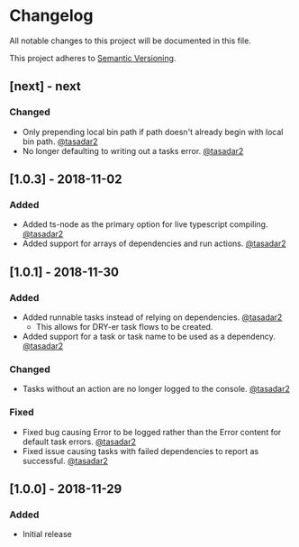 # Changelog
All notable changes to this project will be documented in this file.

This project adheres to [Semantic Versioning](https://semver.org/spec/v2.0.0.html).

## [next] - next
### Changed
- Only prepending local bin path if path doesn't already begin with local bin path. [@tasadar2](https://github.com/tasadar2)
- No longer defaulting to writing out a tasks error. [@tasadar2](https://github.com/tasadar2)

## [1.0.3] - 2018-11-02
### Added
- Added ts-node as the primary option for live typescript compiling. [@tasadar2](https://github.com/tasadar2)
- Added support for arrays of dependencies and run actions. [@tasadar2](https://github.com/tasadar2)

## [1.0.1] - 2018-11-30
### Added
- Added runnable tasks instead of relying on dependencies. [@tasadar2](https://github.com/tasadar2)
  - This allows for DRY-er task flows to be created.
- Added support for a task or task name to be used as a dependency. [@tasadar2](https://github.com/tasadar2)

### Changed
- Tasks without an action are no longer logged to the console. [@tasadar2](https://github.com/tasadar2)

### Fixed
- Fixed bug causing Error to be logged rather than the Error content for default task errors. [@tasadar2](https://github.com/tasadar2)
- Fixed issue causing tasks with failed dependencies to report as successful. [@tasadar2](https://github.com/tasadar2)

## [1.0.0] - 2018-11-29
### Added
- Initial release
